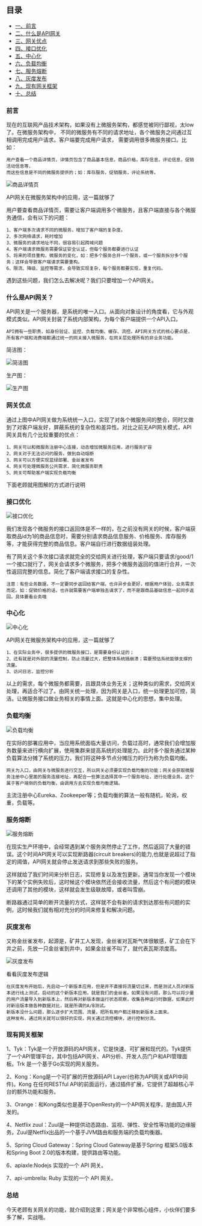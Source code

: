 ## 目录

- [一、前言](#前言)
- [二、什么是API网关](#什么是API网关)
- [三、网关优点](#网关优点)
- [四、接口优化](#接口优化)
- [五、中心化](#中心化)
- [六、负载均衡](#负载均衡)
- [七、服务熔断](#服务熔断)
- [八、灰度发布](#灰度发布)
- [九、现有网关框架](#现有网关框架)
- [十、总结](#总结)


### 前言

现在的互联网产品技术架构，如果没有上微服务架构，都感觉被同行鄙视，太low了。在微服务架构中，
不同的微服务有不同的请求地址，各个微服务之间通过互相调用完成用户请求。客户端要完成用户请求，
需要调用很多微服务接口。比如：

    用户查看一个商品详情页，详情页包含了商品基本信息，商品价格，库存信息，评论信息，促销活动信息等，
    而这些信息是不同的微服务提供的；如：库存服务，促销服务，评论系统等。

![商品详情页](http://p3.pstatp.com/large/pgc-image/99e5880e38bd435eaf31766606f85c84)

API网关在微服务架构中的应用，这一篇就够了

用户要查看商品详情页，需要让客户端调用多个微服务，且客户端直接与各个微服务通信，会有以下的问题：

    1、客户端多次请求不同的微服务，增加了客户端的复杂度。
    2、多次网络请求，耗时增加
    3、微服务的请求地址不同，很容易引起跨域问题
    4、客户端请求微服务需要保证安全认证，但每个服务都要进行认证
    5、将来的项目重构，微服务的变化，如：把多个服务合并一个服务，或一个服务拆分多个服务；这样会导致客户端请求需要重构。
    6、限流、降级、监控等需求，会导致实现复杂，每个服务都要实现，重复代码。

遇到这些问题，我们怎么去解决呢？我们只要增加一个API网关。

### 什么是API网关？

API网关是一个服务器，是系统的唯一入口。从面向对象设计的角度看，它与外观模式类似。API网关封装了系统内部架构，为每个客户端提供一个API入口。

    API拥有一些职责，如身份验证、监控、负载均衡、缓存、流控。API网关方式的核心要点是，所有客户端和消费端都通过统一的网关接入微服务，在网关层处理所有的非业务功能。

简洁图：

![简洁图](http://p1.pstatp.com/large/pgc-image/c9e26a00b77b45a6aa07fed0f62e90fd)

生产图：

![生产图](http://p1.pstatp.com/large/pgc-image/bd6e0a3d01064a1c9b99571aec600596)

### 网关优点

通过上图中API网关做为系统统一入口，实现了对各个微服务间的整合，同时又做到了对客户端友好，屏蔽系统的复杂性和差异性。对比之前无API网关模式，API网关具有几个比较重要的优点：

    1、网关可以和微服务注册中心连接，动态增加微服务应用，进行服务扩容
    2、网关对于无法访问的服务，做到自动熔断
    3、网关可以方便实现蓝绿部署、金丝雀发布
    4、网关可处理微服务公共需求，简化微服务职责
    5、网关可帮助客户端实现负载均衡

下面老顾就用图解的方式进行说明

### 接口优化

![接口优化](http://p1.pstatp.com/large/pgc-image/6eb2523c20ce43b5b023af938ddc9450)

我们发现各个微服务的接口返回体是不一样的，在之前没有网关的时候，客户端获取商品id为1的商品信息时，需要分别请求商品信息服务、价格服务、库存服务等，才能获得完整的商品信息。客户端自行进行数据组装处理。

有了网关这个多次接口请求就完全的交给网关进行处理，客户端只要请求/good/1一个接口就行了，网关会请求多个微服务，把多个微服务返回的值进行合并，一次性返回完整的信息。简化了客户端请求接口的复杂性。

    注意：有些业务数据，不一定要同步返回给客户端，也许异步会更好，根据用户体验，业务需求而定。如：促销价格的话，也许就需要客户端单独去请求了，而不是跟商品基础信息一起同步返回。具体要看业务哦

### 中心化

![中心化](http://p3.pstatp.com/large/pgc-image/9eee33c5ce49453e921e2dd127dfed81)

API网关在微服务架构中的应用，这一篇就够了

    1、在实际业务中，很多提供的微服务接口，是需要身份认证的；
    2、还有就是对外部的流量控制，防止流量过大，把整体系统搞崩溃；需要预估系统能够支撑的流量。
    3、访问日志，监控分析

以上的需求，每个微服务都需要，且跟具体业务无关；这种类似的需求，交给网关处理，再适合不过了。由网关统一处理，因为网关是入口，统一处理更加可控，简洁。让微服务接口做业务相关的事情上面。这就是中心化的思想，集中处理。

### 负载均衡
![负载均衡](http://p1.pstatp.com/large/pgc-image/bc9ad68903d74520beb5ae0b80c5eb7c)

在实际的部署应用中，当应用系统面临大量访问，负载过高时，通常我们会增加服务数量来进行横向扩展，使用集群来提高系统的处理能力。此时多个服务通过某种负载算法分摊了系统的压力，我们将这种多节点分摊压力的行为称为负载均衡。

    网关为入口，由网关与微服务进行交互，所以网关必须要实现负载均衡的功能；网关会获取微服务注册中心里面的服务连接地址，再配合一些算法选择其中一个服务地址，进行处理业务。这个属于客户端侧的负载均衡，由调用方去实现负载均衡逻辑。

主流注册中心Eureka、Zookeeper等；负载均衡的算法一般有随机，轮询，权重，负载等。

### 服务熔断
![服务熔断](http://p9.pstatp.com/large/pgc-image/18bca2f8daa34e48a611126746feed60)

在现实生产环境中，会经常遇到某个服务突然停止了工作，然后返回了大量的错误。这个时间API网关可以实现断路器(circuit breakers)的能力,也就是说超过了指定的阈值，API网关就会停止发送请求到那些失败的服务。

这样就给了我们时间来分析日志，实现修复以及发包更新。通常当你发现一个模块下的某个实例失败后，这时候这个模块依然还会接收流量，然后这个有问题的模块还调用了其他的模块，这样就会发生级联故障，或者叫雪崩。

断路器通过简单的断开流量的方式，这样就不会有新的请求到达那些有问题的实例，这时候我们就有相对充分的时间来修复和解决问题。

### 灰度发布

又称金丝雀发布，起源是，矿井工人发现，金丝雀对瓦斯气体很敏感，矿工会在下井之前，先放一只金丝雀到井中，如果金丝雀不叫了，就代表瓦斯浓度高。

![灰度发布](http://p1.pstatp.com/large/pgc-image/4d404d21d76149788f8acf7769449452)

看看灰度发布逻辑

    在灰度发布开始后，先启动一个新版本应用，但是并不直接将流量切过来，而是测试人员对新版本进行线上测试，启动的这个新版本应用，就是我们的金丝雀。如果没有问题，那么可以将少量的用户流量导入到新版本上，然后再对新版本做运行状态观察，收集各种运行时数据，如果此时对新旧版本做各种数据对比，就是所谓的A/B测试。
    新版本没什么问题，那么逐步扩大范围、流量，把所有用户都迁移到新版本上面来。
    这种发布，通过网关就可以很好的实现，网关通过流控模块，进行控制分流。

### 现有网关框架

1、Tyk：Tyk是一个开放源码的API网关，它是快速、可扩展和现代的。Tyk提供了一个API管理平台，其中包括API网关、API分析、开发人员门户和API管理面板。Trk 是一个基于Go实现的网关服务。

2、Kong：Kong是一个可扩展的开放源码API Layer(也称为API网关或API中间件)。Kong 在任何RESTful API的前面运行，通过插件扩展，它提供了超越核心平台的额外功能和服务。

3、Orange：和Kong类似也是基于OpenResty的一个API网关程序，是由国人开发的。

4、Netflix zuul：Zuul是一种提供动态路由、监视、弹性、安全性等功能的边缘服务。Zuul是Netflix出品的一个基于JVM路由和服务端的负载均衡器。

5、Spring Cloud Gateway：Spring Cloud Gateway是基于Spring 框架5.0版本和Spring Boot 2.0的版本构建，提供路由等功能。

6、apiaxle:Nodejs 实现的一个 API 网关。

7、api-umbrella: Ruby 实现的一个 API 网关。

### 总结

今天老顾有关网关的功能，就介绍到这里；网关是个非常核心组件，小伙伴们要多多了解，实战哦。

